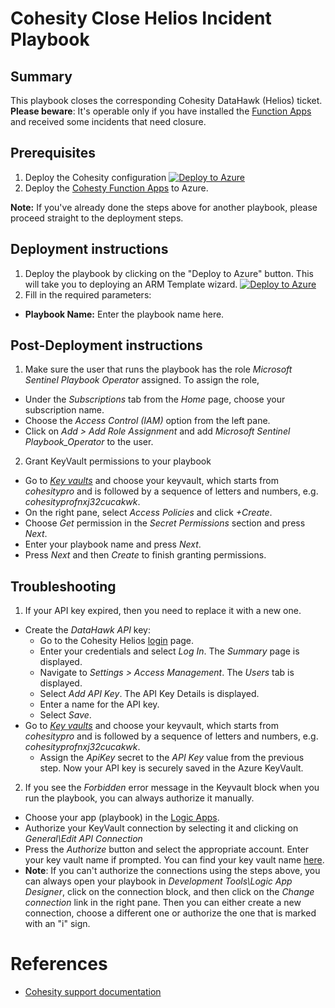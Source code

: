 # Cohesity Close Helios Incident Playbook
## Summary
This playbook closes the corresponding Cohesity DataHawk (Helios) ticket. __Please beware__: It's operable only if you have installed the [Function Apps](https://github.com/cohesity/Azure-Sentinel/blob/CohesitySecurity.internal/Solutions/CohesitySecurity/Data%20Connectors/Helios2Sentinel/readme.md) and  received some incidents that need closure.

## Prerequisites
1. Deploy the Cohesity configuration [![Deploy to Azure](https://aka.ms/deploytoazurebutton)](https://portal.azure.com/#create/Microsoft.Template/uri/https%3A%2F%2Fraw.githubusercontent.com%2Fcohesity%2FAzure-Sentinel%2FCohesitySecurity.internal%2FSolutions%2FCohesitySecurity%2FData%2520Connectors%2FHelios2Sentinel%2Fazuredeploy.json)
2. Deploy the [Cohesty Function Apps](https://github.com/cohesity/Azure-Sentinel/blob/CohesitySecurity.internal/Solutions/CohesitySecurity/Data%20Connectors/Helios2Sentinel/readme.md) to Azure.

**Note:** If you've already done the steps above for another playbook, please proceed straight to the deployment steps.

## Deployment instructions
1. Deploy the playbook by clicking on the "Deploy to Azure" button. This will take you to deploying an ARM Template wizard.
[![Deploy to Azure](https://aka.ms/deploytoazurebutton)](https://portal.azure.com/#create/Microsoft.Template/uri/https%3A%2F%2Fraw.githubusercontent.com%2Fcohesity%2FAzure-Sentinel%2FCohesitySecurity.internal%2FSolutions%2FCohesitySecurity%2FPlaybooks%2FCohesity_Close_Helios_Incident%2Fazuredeploy.json)
2. Fill in the required parameters:
* __Playbook Name:__ Enter the playbook name here.

## Post-Deployment instructions
1. Make sure the user that runs the playbook has the role _Microsoft Sentinel Playbook Operator_ assigned. To assign the role,
* Under the _Subscriptions_ tab from the _Home_ page, choose your subscription name.
* Choose the _Access Control (IAM)_ option from the left pane.
* Click on _Add > Add Role Assignment_ and add _Microsoft Sentinel Playbook_Operator_ to the user.

2. Grant KeyVault permissions to your playbook
* Go to _[Key vaults](https://portal.azure.com/#view/HubsExtension/BrowseResource/resourceType/Microsoft.KeyVault%2Fvaults)_ and choose your keyvault, which starts from _cohesitypro_ and is followed by a sequence of letters and numbers, e.g. _cohesityprofnxj32cucakwk_.
* On the right pane, select _Access Policies_ and click _+Create_.
* Choose _Get_ permission in the _Secret Permissions_ section and press _Next_.
* Enter your playbook name and press _Next_.
* Press _Next_ and then _Create_ to finish granting permissions.

## Troubleshooting
1. If your API key expired, then you need to replace it with a new one.
* Create the _DataHawk API_ key:
  * Go to the Cohesity Helios [login](https://helios.cohesity.com/#/login) page.
  * Enter your credentials and select _Log In_. The _Summary_ page is displayed.
  * Navigate to _Settings > Access Management_. The _Users_ tab is displayed.
  * Select _Add API Key_. The API Key Details is displayed.
  * Enter a name for the API key.
  * Select _Save_.
* Go to _[Key vaults](https://portal.azure.com/#view/HubsExtension/BrowseResource/resourceType/Microsoft.KeyVault%2Fvaults)_ and choose your keyvault, which starts from _cohesitypro_ and is followed by a sequence of letters and numbers, e.g. _cohesityprofnxj32cucakwk_.
  * Assign the _ApiKey_ secret to the _API Key_ value from the previous step. Now your API key is securely saved in the Azure KeyVault.
2. If you see the _Forbidden_ error message in the Keyvault block when you run the playbook, you can always authorize it manually.
* Choose your app (playbook) in the [Logic Apps](https://portal.azure.com/#view/HubsExtension/BrowseResource/resourceType/Microsoft.Logic%2Fworkflows).
* Authorize your KeyVault connection by selecting it and clicking on _General\Edit API Connection_
* Press the _Authorize_ button and select the appropriate account. Enter your key vault name if prompted. You can find your key vault name [here](https://portal.azure.com/#view/HubsExtension/BrowseResource/resourceType/Microsoft.KeyVault%2Fvaults).
* **Note**: If you can't authorize the connections using the steps above, you can always open your playbook in _Development Tools\Logic App Designer_, click on the connection block, and then click on the _Change connection_ link in the right pane. Then you can either create a new connection, choose a different one or authorize the one that is marked with an "i" sign.

#  References
- [Cohesity support documentation](https://docs.cohesity.com/ui/login?redirectPath=%2FHomePage%2FContent%2FTechGuides%2FTechnicalGuides.htm)
